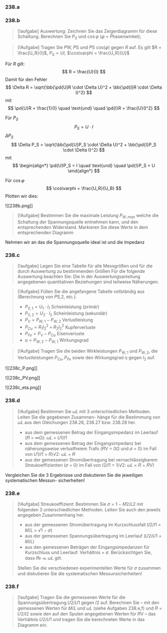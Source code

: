 ### 238.a

### 238.b
> [!aufgabe]
Auswertung: Zeichnen Sie das Zeigerdiagramm für diese Schaltung. Berechnen Sie $P_S$ und $\cos\varphi$ (𝜑 = Phasenwinkel);

> [!Aufgabe]
Tragen Sie 𝑃W, 𝑃S und 𝑃S cos(𝜑) gegen $R$ auf. 
Es gilt $R = \frac{U_R}{I}$, $P_S = UI$, $\cos\varphi = \frac{U_R}{U}$

Für $R$ gilt:
$$
R = \frac{U}{I}
$$
Damit für den Fehler
$$
\Delta R 
= \sqrt{\bb{\pd{U}R \cdot \Delta U}^2 + \bb{\pd{I}R \cdot \Delta I}^2}
$$
mit
$$
\pd{U}R = \frac{1}{I} 
\quad \text{und} \quad
\pd{I}R = \frac{U}{I^2}
$$


Für $P_S$
$$
P_S = U \cdot I
$$
$\Delta P_S$
$$
\Delta P_S 
= \sqrt{\bb{\pd{U}P_S \cdot \Delta U}^2 + \bb{\pd{I}P_S \cdot \Delta I}^2} 
$$
mit
$$
\begin{align*}
\pd{U}P_S = I
\quad \text{und} \quad
\pd{I}P_S = U
\end{align*}
$$

Für $\cos\varphi$
$$
\cos\varphi = \frac{U_R}{U_B}
$$
Plotten wir dies:

![[238b.png]]

> [!Aufgabe]
Bestimmen Sie die maximale Leistung $P_{W,max}$ welche die Schaltung der Spannungsquelle entnehmen kann, und den entsprechenden Widerstand. Markieren Sie diese Werte in dem entsprechenden Diagramm

Nehmen wir an das die Spannungsquelle ideal ist und die Impedanz 
### 238.c
> [!aufgabe]
Legen Sie eine Tabelle für alle Messgrößen und für die durch Auswertung zu bestimmenden Größen 
Für die folgende Auswertung beachten Sie: Die in der Auswertungsanleitung angegebenen quantitativen Beziehungen sind teilweise Näherungen.  

> [!Aufgabe]
Füllen Sie die angefangene Tabelle vollständig aus (Berechnung von 𝑃S,2, etc.).
> * $P_{S,1} = U_1\cdot I_1$ Scheinleistung (primär)
> * $P_{S,2} = U_2 \cdot I_2$ Scheinleistung (sekundär)
> * $P_V = P_{W,1} − P_{W,2}$ Verlustleistung 
> * $P_{Cu} = R_1 I_2^2 + R_2 I_2^2$ Kupferverluste
> * $P_{Fe} = P_V - P_{Cu}$ Eisenverluste
> * $\eta = P_{W,2} - P_{W,1}$ Wirkungsgrad


> [!Aufgabe]
Tragen Sie die beiden Wirkleistungen $P_{W,1}$ und $P_{W,2}$, die Verlustleistungen $P_{Cu}, P_{Fe}$ sowie den Wirkungsgrad $\eta$ gegen $I_2$ auf.

![[238c_P.png]]

![[238c_PV.png]]

![[238c_eta.png]]

### 238.d
> [!Aufgabe]
Bestimmen Sie 𝜔𝐿 mit 3 unterschiedlichen Methoden. Leiten Sie die gegebenen Zusammen- hänge für die Bestimmung von 𝜔𝐿 aus den Gleichungen 238.26, 238.27 bzw. 238.28 her. 
> * aus dem gemessenen Betrag der Eingangsimpedanz im Leerlauf (𝑅 = ∞Ω): 𝜔𝐿 = 𝑈1/𝐼1
> * aus dem gemessenen Betrag der Eingangsimpedanz bei näherungsweise verlustfreiem Trafo (𝑅V = 0Ω und 𝜎 = 0) im Fall von 𝑈1/𝐼1 = 𝑅/√2: 𝜔𝐿 = 𝑅 
> * aus der gemessenen Stromübertragung bei vernachlässigbarem Streukoeffizienten (𝜎 = 0) im Fall von 𝐼2/𝐼1 = 1/√2: 𝜔𝐿 = 𝑅 + 𝑅V) 
> 
Vergleichen Sie die 3 Ergebnisse und diskutieren Sie die jeweiligen systematischen Messun- sicherheiten!
### 238.e
> [!Aufgabe]
Streukoeffizient: Bestimmen Sie 𝜎 = 1 − 𝑀2/𝐿2 mit folgenden 3 unterschiedlichen Methoden. Leiten Sie auch den jeweils angegeben Zusammenhang her. 
> * aus der gemessenen Stromübertragung im Kurzschlussfall (𝐼2/𝐼1 = 𝑀/𝐿 = √1 − 𝜎)
> * aus der gemessenen Spannungsübertragung im Leerlauf (𝑈2/𝑈1 = 𝑀/𝐿) 
> * aus den gemessenen Beträgen der Eingangsimpedanzen für Kurzschluss und Leerlauf: Verhältnis = 𝜎. Berücksichtgen Sie, dass 𝑅𝑣 ≪ 𝜔𝐿 gilt. 
> 
> Stellen Sie die verschiedenen experimentellen Werte für 𝜎 zusammen und diskutieren Sie die systematischen Messunsicherheiten!

### 238.f
> [!aufgabe]
Tragen Sie die gemessenen Werte für die Spannungsübertragung 𝑈2/𝑈1 gegen 𝐼2 auf. Berechnen Sie – mit den gemessenen Werten für 𝑀/𝐿 und 𝜔𝐿 (siehe Aufgaben 238.e,f) und 𝑅 = 𝑈2/𝐼2 sowie den auf den Spulen angegebenen Werten für 𝑅V – das Verhältnis 𝑈2/𝑈1 und tragen Sie die berechneten Werte in das Diagramm ein.